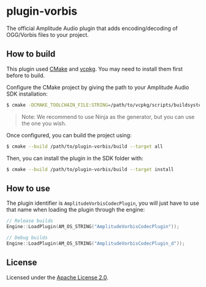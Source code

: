 # plugin-vorbis

The official Amplitude Audio plugin that adds encoding/decoding of OGG/Vorbis files to your project.

## How to build

This plugin used [CMake](https://cmake.org) and [vcpkg](https://vcpkg.io). You may need to install them first before to build.

Configure the CMake project by giving the path to your Amplitude Audio SDK installation:

```bash
$ cmake -DCMAKE_TOOLCHAIN_FILE:STRING=/path/to/vcpkg/scripts/buildsystems/vcpkg.cmake -DAM_SDK_PATH:STRING=/path/to/sdk --no-warn-unused-cli -S/path/to/plugin-vorbis -B/path/to/plugin-vorbis/build -G Ninja
```

> Note: We recommend to use Ninja as the generator, but you can use the one you wish.

Once configured, you can build the project using:

```bash
$ cmake --build /path/to/plugin-vorbis/build --target all
```

Then, you can install the plugin in the SDK folder with:

```bash
$ cmake --build /path/to/plugin-vorbis/build --target install
```

## How to use

The plugin identifier is `AmplitudeVorbisCodecPlugin`, you will just have to use that name when loading the plugin through the engine:

```cpp
// Release builds
Engine::LoadPlugin(AM_OS_STRING("AmplitudeVorbisCodecPlugin"));

// Debug builds
Engine::LoadPlugin(AM_OS_STRING("AmplitudeVorbisCodecPlugin_d"));
```

## License

Licensed under the [Apache License 2.0](https://github.com/AmplitudeAudio/plugin-vorbis/blob/main/LICENSE).
